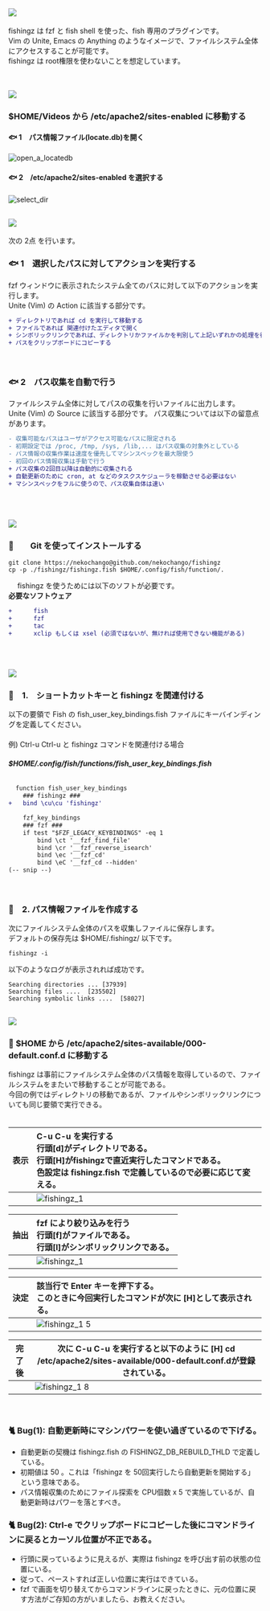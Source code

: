 ## <img src="http://placehold.jp/28/39aaff/ffffff/180x40.png?text=fishingz">
fishingz は fzf と fish shell を使った、fish 専用のプラグインです。  
Vim の Unite, Emacs の Anything のようなイメージで、ファイルシステム全体にアクセスすることが可能です。  
fishingz は root権限を使わないことを想定しています。  
　
　
## <img src="http://placehold.jp/24/39aaff/ffffff/180x40.png?text=デモ">
### $HOME/Videos から /etc/apache2/sites-enabled に移動する
#### :fish: 1　パス情報ファイル(locate.db)を開く
![open_a_locatedb](https://user-images.githubusercontent.com/39640214/41501398-9ff0be4e-71de-11e8-8720-41733d6c0f7e.gif)

#### :fish: 2　/etc/apache2/sites-enabled を選択する
![select_dir](https://user-images.githubusercontent.com/39640214/41502097-6ecb9834-71ed-11e8-804e-0cdfd8f8f102.gif)
　
 
## <img src="http://placehold.jp/24/39aaff/ffffff/180x40.png?text=できること">
次の 2点 を行います。  

### :fish: 1　選択したパスに対してアクションを実行する
fzf ウィンドウに表示されたシステム全てのパスに対して以下のアクションを実行します。  
Unite (Vim) の Action に該当する部分です。
```diff
+ ディレクトリであれば cd を実行して移動する  
+ ファイルであれば 関連付けたエディタで開く  
+ シンボリックリンクであれば、ディレクトリかファイルかを判別して上記いずれかの処理を行う  
+ パスをクリップボードにコピーする    
```
　
### :fish: 2　パス収集を自動で行う    
ファイルシステム全体に対してパスの収集を行いファイルに出力します。  
Unite (Vim) の Source に該当する部分です。
パス収集については以下の留意点があります。
```diff
- 収集可能なパスはユーザがアクセス可能なパスに限定される  
- 初期設定では /proc, /tmp, /sys, /lib,... はパス収集の対象外としている  
- パス情報の収集作業は速度を優先してマシンスペックを最大限使う
- 初回のパス情報収集は手動で行う   
+ パス収集の2回目以降は自動的に収集される  
+ 自動更新のために cron, at などのタスクスケジューラを稼動させる必要はない
+ マシンスペックをフルに使うので、パス収集自体は速い
```
　
　
## <img src="http://placehold.jp/24/39aaff/ffffff/180x40.png?text=Install">

### :tropical_fish:　　Git を使ってインストールする
```console  
git clone https://nekochango@github.com/nekochango/fishingz  
cp -p ./fishingz/fishingz.fish $HOME/.config/fish/function/.  
```  
　
fishingz を使うためには以下のソフトが必要です。  
**必要なソフトウェア**
```diff
+ 　　　fish
+ 　　　fzf  
+ 　　　tac
+ 　　　xclip もしくは xsel (必須ではないが、無ければ使用できない機能がある)
```  
　
 　
## <img src="http://placehold.jp/24/39aaff/ffffff/240x40.png?text=Setup">
### :tropical_fish:　1.　ショートカットキーと fishingz を関連付ける
以下の要領で Fish の fish_user_key_bindings.fish ファイルにキーバインディングを定義してください。  
　  
例) Ctrl-u Ctrl-u と fishingz コマンドを関連付ける場合  
　  
***$HOME/.config/fish/functions/fish_user_key_bindings.fish***  
　  
```diff
  function fish_user_key_bindings  
    ### fishingz ###  
+   bind \cu\cu 'fishingz' 

    fzf_key_bindings
    ### fzf ###
    if test "$FZF_LEGACY_KEYBINDINGS" -eq 1
        bind \ct '__fzf_find_file'
        bind \cr '__fzf_reverse_isearch'
        bind \ec '__fzf_cd'
        bind \eC '__fzf_cd --hidden'
(-- snip --)
```
　
　
### :tropical_fish:　2. パス情報ファイルを作成する
次にファイルシステム全体のパスを収集しファイルに保存します。  
デフォルトの保存先は $HOME/.fishingz/ 以下です。  
```console  
fishingz -i
```
以下のようなログが表示されれば成功です。
```
Searching directories ... [37939]
Searching files ....  [235502]
Searching symbolic links ....  [58027]
```


## <img src="http://placehold.jp/24/39aaff/ffffff/240x40.png?text=Demo">

### :blowfish: $HOME から /etc/apache2/sites-available/000-default.conf.d に移動する

fishingz は事前にファイルシステム全体のパス情報を取得しているので、ファイルシステムをまたいで移動することが可能である。  
今回の例ではディレクトリの移動であるが、ファイルやシンボリックリンクについても同じ要領で実行できる。  
　


|表示|C-u C-u を実行する<br>行頭[d]がディレクトリである。<br>行頭[H]がfishingzで直近実行したコマンドである。<br>色設定は fishingz.fish で定義しているので必要に応じて変える。|
|---|:--|
|　　|![fishingz_1](https://user-images.githubusercontent.com/39640214/41203061-26f782b4-6d0d-11e8-8db7-11613306e2bb.jpg)|

|抽出|fzf により絞り込みを行う<br>行頭[f]がファイルである。<br>行頭[l]がシンボリックリンクである。|
|---|:--|
|　　|![fishingz_1](https://user-images.githubusercontent.com/39640214/41202833-d7a26808-6d09-11e8-85a4-bcfc6effaaed.jpg)|

|決定|該当行で Enter キーを押下する。<br/>このときに今回実行したコマンドが次に [H]として表示される。|
|---|:--|
|　　|![fishingz_1 5](https://user-images.githubusercontent.com/39640214/41203287-ece6163c-6d0f-11e8-9d32-16581cf49c97.jpg)|

|完了後|次に C-u C-u を実行すると以下のように <b>[H]  cd /etc/apache2/sites-available/000-default.conf.d</b>が登録されている。|
|---|---|
||![fishingz_1 8](https://user-images.githubusercontent.com/39640214/41203500-d1005b32-6d12-11e8-93dd-20849ea3c6c7.png)|
　
 
### :cat2: Bug(1): 自動更新時にマシンパワーを使い過ぎているので下げる。
- 自動更新の契機は fishingz.fish の FISHINGZ_DB_REBUILD_THLD で定義している。
- 初期値は 50 。これは「fishingz を 50回実行したら自動更新を開始する」という意味である。
- パス情報収集のためにファイル探索を CPU個数 x 5 で実施しているが、自動更新時はパワーを落とすべき。

### :cat2: Bug(2): Ctrl-e でクリップボードにコピーした後にコマンドラインに戻るとカーソル位置が不正である。
- 行頭に戻っているように見えるが、実際は fishingz を呼び出す前の状態の位置にいる。
- 従って、ペーストすれば正しい位置に実行はできている。
- fzf で画面を切り替えてからコマンドラインに戻ったときに、元の位置に戻す方法がご存知の方がいましたら、お教えください。


